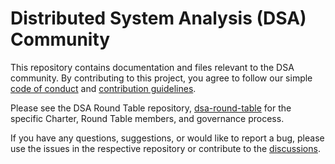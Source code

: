 # Distributed System Analysis (DSA) Community

This repository contains documentation and files relevant to the DSA community.
By contributing to this project, you agree to follow our simple
[code of conduct](CODE_OF_CONDUCT.md) and [contribution guidelines](CONTRIBUTING.md).

Please see the DSA Round Table repository, [dsa-round-table](https://github.com/distributed-system-analysis/dsa-round-table.git)
for the specific Charter, Round Table members, and governance process.

If you have any questions, suggestions, or would like to report a bug, please
use the issues in the respective repository or contribute to the
[discussions](https://github.com/distributed-system-analysis/.github/discussions).
